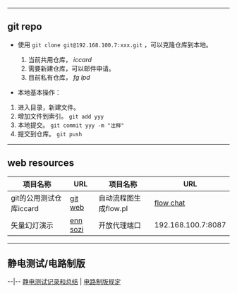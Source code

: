 <head>
<title>git repo</title>
<meta http-equiv="content-type" content="text/html; charset=UTF-8">
<link href="mkd.css" rel="stylesheet" type="text/css">
</head>

---
## git repo

- 使用 `git clone git@192.168.100.7:xxx.git` ，可以克隆仓库到本地。

	1. 当前共用仓库， *iccard*
	2. 需要新建仓库，可以邮件申请。
	3. 目前私有仓库， *fg* *lpd*


- 本地基本操作：

 1. 进入目录，新建文件。
 1. 增加文件到索引。 `git add yyy`
 1. 本地提交。 `git commit yyy -m "注释"`
 1. 提交到仓库。 `git push`

---

## web resources

项目名称|URL|项目名称|URL
--|---|--|---
git的公用测试仓库iccard|[git web](http://127.0.0.1:1234)|自动流程图生成flow.pl|[flow chat](upload.html)
矢量幻灯演示|[enn sozi](enn新奥sozi.svg)|开放代理端口|192.168.100.7:8087

---
## 静电测试/电路制版

--|--
[静电测试记录和总结](静电测试.mkd.html) | [电路制版规定](电路制版规定.mkd.html)
